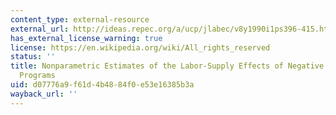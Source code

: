 ```yaml
---
content_type: external-resource
external_url: http://ideas.repec.org/a/ucp/jlabec/v8y1990i1ps396-415.html
has_external_license_warning: true
license: https://en.wikipedia.org/wiki/All_rights_reserved
status: ''
title: Nonparametric Estimates of the Labor-Supply Effects of Negative Income Tax
  Programs
uid: d07776a9-f61d-4b48-84f0-e53e16385b3a
wayback_url: ''
---
```

